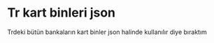 <h1>Tr kart binleri json</h1>
<p>Trdeki bütün bankaların kart binler json halinde kullanılır diye bıraktım</p>
